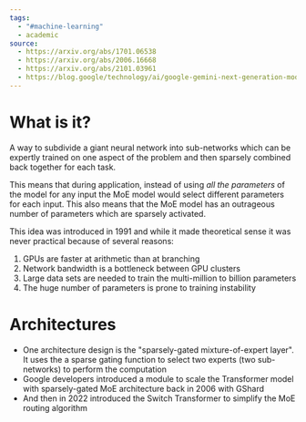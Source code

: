 ```yaml
---
tags:
  - "#machine-learning"
  - academic
source:
  - https://arxiv.org/abs/1701.06538
  - https://arxiv.org/abs/2006.16668
  - https://arxiv.org/abs/2101.03961
  - https://blog.google/technology/ai/google-gemini-next-generation-model-february-2024/#architecture
---
```

# What is it?
A way to subdivide a giant neural network into sub-networks which can be expertly trained on one aspect of the problem and then sparsely combined back together for each task. 

This means that during application, instead of using *all the parameters* of the model for any input the MoE model would select different parameters for each input. This also means that the MoE model has an outrageous number of parameters which are sparsely activated. 

This idea was introduced in 1991 and while it made theoretical sense it was never practical because of several reasons:
1. GPUs are faster at arithmetic than at branching
2. Network bandwidth is a bottleneck between GPU clusters
3. Large data sets are needed to train the multi-million to billion parameters
4. The huge number of parameters is prone to training instability
# Architectures
- One architecture design is the "sparsely-gated mixture-of-expert layer". It uses the a sparse gating function to select two experts (two sub-networks) to perform the computation
- Google developers introduced a module to scale the Transformer model with sparsely-gated MoE architecture back in 2006 with GShard
- And then in 2022 introduced the Switch Transformer to simplify the MoE routing algorithm
